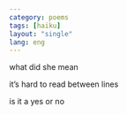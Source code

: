 ```yaml
---
category: poems
tags: [haiku]
layout: "single"
lang: eng
---
```


what did she mean


it’s hard to read between lines


is it a yes or no
